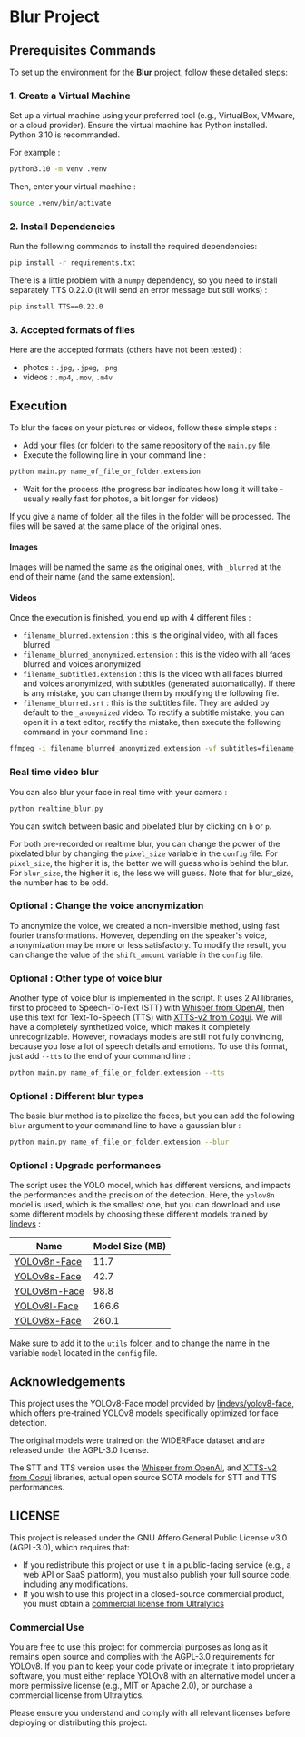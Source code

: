 # Blur Project

## Prerequisites Commands

To set up the environment for the **Blur** project, follow these detailed steps:

### 1. Create a Virtual Machine
Set up a virtual machine using your preferred tool (e.g., VirtualBox, VMware, or a cloud provider). Ensure the virtual machine has Python installed.
Python 3.10 is recommanded.

For example :
```bash
python3.10 -m venv .venv
```
Then, enter your virtual machine :
```bash
source .venv/bin/activate
```


### 2. Install Dependencies
Run the following commands to install the required dependencies:

```bash
pip install -r requirements.txt
```
There is a little problem with a `numpy` dependency, so you need to install separately TTS 0.22.0 (it will send an error message but still works) :

```bash
pip install TTS==0.22.0
```

### 3. Accepted formats of files

Here are the accepted formats (others have not been tested) : 
- photos : `.jpg`, `.jpeg`, `.png`
- videos : `.mp4`, `.mov`, `.m4v`

## Execution
To blur the faces on your pictures or videos, follow these simple steps :

- Add your files (or folder) to the same repository of the `main.py` file.
- Execute the following line in your command line :
```bash
python main.py name_of_file_or_folder.extension
```
- Wait for the process (the progress bar indicates how long it will take - usually really fast for photos, a bit longer for videos)

If you give a name of folder, all the files in the folder will be processed.
The files will be saved at the same place of the original ones.

#### Images
Images will be named the same as the original ones, with `_blurred` at the end of their name (and the same extension).

#### Videos
Once the execution is finished, you end up with 4 different files :

- `filename_blurred.extension` : this is the original video, with all faces blurred
- `filename_blurred_anonymized.extension` : this is the video with all faces blurred and voices anonymized
- `filename_subtitled.extension` : this is the video with all faces blurred and voices anonymized, with subtitles (generated automatically). If there is any mistake, you can change them by modifying the following file.
- `filename_blurred.srt` : this is the subtitles file. They are added by default to the `_anonymized` video. To rectify a subtitle mistake, you can open it in a text editor, rectify the mistake, then execute the following command in your command line :
```bash
ffmpeg -i filename_blurred_anonymized.extension -vf subtitles=filename_blurred.srt -c:a copy filename_subtitled.extension
```

### Real time video blur
You can also blur your face in real time with your camera :
```bash
python realtime_blur.py
```
You can switch between basic and pixelated blur by clicking on `b` or `p`.


For both pre-recorded or realtime blur, you can change the power of the pixelated blur by changing the `pixel_size` variable in the `config` file. For `pixel_size`, the higher it is, the better we will guess who is behind the blur. For `blur_size`, the higher it is, the less we will guess. Note that for blur_size, the number has to be odd.

### Optional : Change the voice anonymization
To anonymize the voice, we created a non-inversible method, using fast fourier transformations. However, depending on the speaker's voice, anonymization may be more or less satisfactory. To modify the result, you can change the value of the `shift_amount` variable in the `config` file.

### Optional : Other type of voice blur
Another type of voice blur is implemented in the script. It uses 2 AI libraries, first to proceed to Speech-To-Text (STT) with [Whisper from OpenAI](https://huggingface.co/openai/whisper-large-v3-turbo), then use this text for Text-To-Speech (TTS) with [XTTS-v2 from Coqui](https://huggingface.co/coqui/XTTS-v2). We will have a completely synthetized voice, which makes it completely unrecognizable. However, nowadays models are still not fully convincing, because you lose a lot of speech details and emotions. To use this format, just add `--tts` to the end of your command line :
```bash
python main.py name_of_file_or_folder.extension --tts
```

### Optional : Different blur types
The basic blur method is to pixelize the faces, but you can add the following `blur` argument to your command line to have a gaussian blur :
```bash
python main.py name_of_file_or_folder.extension --blur
```

### Optional : Upgrade performances
The script uses the YOLO model, which has different versions, and impacts the performances and the precision of the detection. Here, the `yolov8n` model is used, which is the smallest one, but you can download and use some different models by choosing these different models trained by [lindevs](https://github.com/lindevs/yolov8-face) :

| Name         | Model Size (MB) |
|--------------|-----------------|
| [YOLOv8n-Face](https://github.com/lindevs/yolov8-face/releases/latest/download/yolov8n-face-lindevs.onnx) | 11.7            |
| [YOLOv8s-Face](https://github.com/lindevs/yolov8-face/releases/latest/download/yolov8s-face-lindevs.onnx) | 42.7            |
| [YOLOv8m-Face](https://github.com/lindevs/yolov8-face/releases/latest/download/yolov8m-face-lindevs.onnx) | 98.8            |
| [YOLOv8l-Face](https://github.com/lindevs/yolov8-face/releases/latest/download/yolov8l-face-lindevs.onnx) | 166.6           |
| [YOLOv8x-Face](https://github.com/lindevs/yolov8-face/releases/latest/download/yolov8x-face-lindevs.onnx) | 260.1           |


Make sure to add it to the `utils` folder, and to change the name in the variable `model` located in the `config` file.

## Acknowledgements
This project uses the YOLOv8-Face model provided by [lindevs/yolov8-face](https://github.com/lindevs/yolov8-face), which offers pre-trained YOLOv8 models specifically optimized for face detection.

The original models were trained on the WIDERFace dataset and are released under the AGPL-3.0 license.

The STT and TTS version uses the
[Whisper from OpenAI](https://huggingface.co/openai/whisper-large-v3-turbo), and [XTTS-v2 from Coqui](https://huggingface.co/coqui/XTTS-v2) libraries, actual open source SOTA models for STT and TTS performances.

## LICENSE

This project is released under the GNU Affero General Public License v3.0 (AGPL-3.0), which requires that:

- If you redistribute this project or use it in a public-facing service (e.g., a web API or SaaS platform), you must also publish your full source code, including any modifications.
- If you wish to use this project in a closed-source commercial product, you must obtain a [commercial license from Ultralytics](https://ultralytics.com/license)

### Commercial Use
You are free to use this project for commercial purposes as long as it remains open source and complies with the AGPL-3.0 requirements for YOLOv8. If you plan to keep your code private or integrate it into proprietary software, you must either replace YOLOv8 with an alternative model under a more permissive license (e.g., MIT or Apache 2.0), or purchase a commercial license from Ultralytics.

Please ensure you understand and comply with all relevant licenses before deploying or distributing this project.
